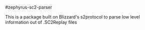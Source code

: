 #zephyrus-sc2-parser

This is a package built on Blizzard's s2protocol to parse low level information out of .SC2Replay files